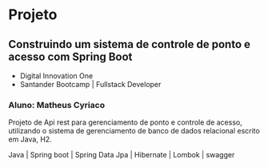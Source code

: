 # Projeto
## Construindo um sistema de controle de ponto e acesso com Spring Boot

* Digital Innovation One
* Santander Bootcamp | Fullstack Developer

### Aluno: Matheus Cyriaco


 Projeto de Api rest para gerenciamento de ponto e controle de acesso, utilizando 
 o sistema de gerenciamento de banco de dados relacional escrito em Java, H2.

Java | Spring boot | Spring Data Jpa | Hibernate | Lombok | swagger

